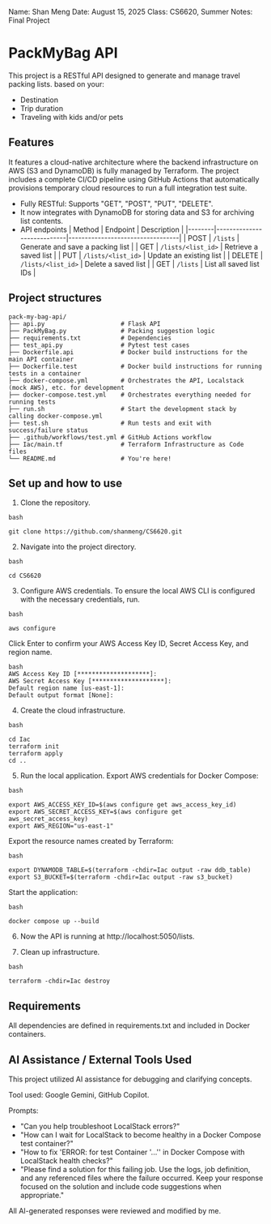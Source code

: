 Name: Shan Meng
Date: August 15, 2025
Class: CS6620, Summer
Notes: Final Project



# PackMyBag API
This project is a RESTful API designed to generate and manage travel packing lists. based on your:
- Destination
- Trip duration
- Traveling with kids and/or pets

## Features
It features a cloud-native architecture where the backend infrastructure on AWS (S3 and DynamoDB) is fully managed by Terraform. The project includes a complete CI/CD pipeline using GitHub Actions that automatically provisions temporary cloud resources to run a full integration test suite.

- Fully RESTful: Supports "GET", "POST", "PUT", "DELETE".
- It now integrates with DynamoDB for storing data and S3 for archiving list contents.
- API endpoints
| Method | Endpoint                   | Description                      |
|--------|----------------------------|----------------------------------|
| POST   | `/lists`                   | Generate and save a packing list |
| GET    | `/lists/<list_id>`         | Retrieve a saved list            |
| PUT    | `/lists/<list_id>`         | Update an existing list          |
| DELETE | `/lists/<list_id>`         | Delete a saved list              |
| GET    | `/lists`                   | List all saved list IDs          |

## Project structures
```
pack-my-bag-api/
├── api.py                     # Flask API
├── PackMyBag.py               # Packing suggestion logic
├── requirements.txt           # Dependencies
├── test_api.py                # Pytest test cases
├── Dockerfile.api             # Docker build instructions for the main API container
├── Dockerfile.test            # Docker build instructions for running tests in a container
├── docker-compose.yml         # Orchestrates the API, Localstack (mock AWS), etc. for development
├── docker-compose.test.yml    # Orchestrates everything needed for running tests
├── run.sh                     # Start the development stack by calling docker-compose.yml
├── test.sh                    # Run tests and exit with success/failure status
├── .github/workflows/test.yml # GitHub Actions workflow
├── Iac/main.tf                # Terraform Infrastructure as Code files
└── README.md                  # You're here!
```

## Set up and how to use
1. Clone the repository.
```
bash

git clone https://github.com/shanmeng/CS6620.git
```

2. Navigate into the project directory.
```
bash

cd CS6620
```

3. Configure AWS credentials.
To ensure the local AWS CLI is configured with the necessary credentials, run.
```
bash

aws configure
```
Click Enter to confirm your AWS Access Key ID, Secret Access Key, and region name. 
```
bash
AWS Access Key ID [********************]: 
AWS Secret Access Key [********************]: 
Default region name [us-east-1]: 
Default output format [None]: 
```

4. Create the cloud infrastructure.
```
bash

cd Iac
terraform init
terraform apply
cd ..
```

5. Run the local application.
Export AWS credentials for Docker Compose:
```
bash

export AWS_ACCESS_KEY_ID=$(aws configure get aws_access_key_id)
export AWS_SECRET_ACCESS_KEY=$(aws configure get aws_secret_access_key)
export AWS_REGION="us-east-1"
```
Export the resource names created by Terraform:
```
bash

export DYNAMODB_TABLE=$(terraform -chdir=Iac output -raw ddb_table)
export S3_BUCKET=$(terraform -chdir=Iac output -raw s3_bucket)
```
Start the application:
```
bash

docker compose up --build
```

6. Now the API is running at http://localhost:5050/lists.

7. Clean up infrastructure.
```
bash

terraform -chdir=Iac destroy
```


## Requirements
All dependencies are defined in requirements.txt and included in Docker containers.


## AI Assistance / External Tools Used
This project utilized AI assistance for debugging and clarifying concepts.

Tool used: Google Gemini, GitHub Copilot.

Prompts:
- "Can you help troubleshoot LocalStack errors?"
- "How can I wait for LocalStack to become healthy in a Docker Compose test container?"
- "How to fix 'ERROR: for test Container '...'' in Docker Compose with LocalStack health checks?"
- "Please find a solution for this failing job. Use the logs, job definition, and any referenced files where the failure occurred. Keep your response focused on the solution and include code suggestions when appropriate."

All AI-generated responses were reviewed and modified by me.
